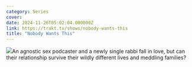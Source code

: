 ```yaml
---
category: Series
cover: 
date: 2024-11-26T05:02:04.000000Z
link: https://trakt.tv/shows/nobody-wants-this
title: "Nobody Wants This"
---
```


![](https://walter-r2.trakt.tv/images/shows/000/233/797/fanarts/thumb/b73c5ac2f7.jpg)An agnostic sex podcaster and a newly single rabbi fall in love, but can their relationship survive their wildly different lives and meddling families?